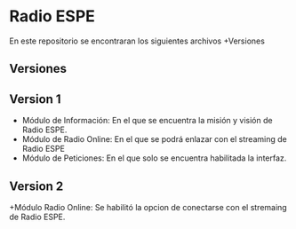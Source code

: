 Radio ESPE
==========

En este repositorio se encontraran los siguientes archivos
+Versiones

Versiones
--------------------

Version 1
----------

+ Módulo de Información: En el que se encuentra la misión y visión de Radio ESPE.
+ Módulo de Radio Online: En el que se podrá enlazar con el streaming de Radio ESPE
+ Módulo de Peticiones: En el que solo se encuentra habilitada la interfaz.

Version 2
----------
+Módulo Radio Online: Se habilitó la opcion de conectarse con el stremaing de Radio ESPE.
